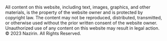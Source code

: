 All content on this website, including text, images, graphics, and other materials, is the property of
the website owner and is protected by copyright law. The content may not be reproduced, distributed,
transmitted, or otherwise used without the prior written consent of the website owner. Unauthorized use of any
content on this website may result in legal action. © 2023 Nazirin. All Rights Reserved.

